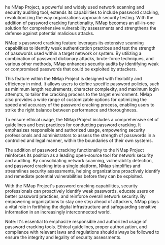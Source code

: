he NMap Project, a powerful and widely used network scanning and security auditing tool, extends its capabilities to include password cracking, revolutionizing the way organizations approach security testing. With the addition of password cracking functionality, NMap becomes an all-in-one solution for comprehensive vulnerability assessments and strengthens the defense against potential malicious attacks.

NMap's password cracking feature leverages its extensive scanning capabilities to identify weak authentication practices and test the strength of passwords used within a target network or system. By utilizing a combination of password dictionary attacks, brute-force techniques, and various other methods, NMap enhances security audits by identifying weak or compromised passwords that could be exploited by attackers.

This feature within the NMap Project is designed with flexibility and efficiency in mind. It allows users to define specific password policies, such as minimum length requirements, character complexity, and maximum login attempts, to tailor the cracking process to the target environment. NMap also provides a wide range of customizable options for optimizing the speed and accuracy of the password cracking process, enabling users to strike the right balance between performance and thoroughness.

To ensure ethical usage, the NMap Project includes a comprehensive set of guidelines and best practices for conducting password cracking. It emphasizes responsible and authorized usage, empowering security professionals and administrators to assess the strength of passwords in a controlled and legal manner, within the boundaries of their own systems.

The addition of password cracking functionality to the NMap Project reinforces its position as a leading open-source tool for network security and auditing. By consolidating network scanning, vulnerability detection, and password cracking into a single platform, NMap simplifies and streamlines security assessments, helping organizations proactively identify and remediate potential vulnerabilities before they can be exploited.

With the NMap Project's password cracking capabilities, security professionals can proactively identify weak passwords, educate users on better password practices, and reinforce overall network security. By empowering organizations to stay one step ahead of attackers, NMap plays a vital role in fortifying the digital infrastructure and safeguarding sensitive information in an increasingly interconnected world.

Note: It's essential to emphasize responsible and authorized usage of password cracking tools. Ethical guidelines, proper authorization, and compliance with relevant laws and regulations should always be followed to ensure the integrity and legality of security assessments.
